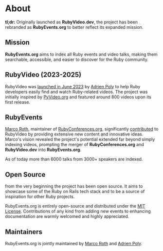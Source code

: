 # About

**tl;dr:** Originally launched as **RubyVideo.dev**, the project has been rebranded as **RubyEvents.org** to better reflect its expanded mission.

## Mission

**RubyEvents.org** aims to index all Ruby events and video talks, making them searchable, accessible, and easier to discover for the Ruby community.

## RubyVideo (2023-2025)

RubyVideo was [launched in June 2023](https://x.com/adrienpoly/status/1669944383049801730) by [Adrien Poly](https://github.com/adrienpoly) to help Ruby developers easily find and watch Ruby-related videos. The project was initially inspired by [PyVideo.org](https://pyvideo.org/) and featured around 800 videos upon its first release.

## RubyEvents

[Marco Roth](https://github.com/marcoroth), maintainer of [RubyConferences.org](https://rubyconferences.org/), significantly [contributed](https://github.com/adrienpoly/rubyvideo/graphs/contributors) to RubyVideo by providing extensive new content and innovative ideas. Marco's vision revealed the project's potential extended far beyond simply indexing videos, prompting the merger of **RubyConferences.org** and **RubyVideo.dev** into **RubyEvents.org**.

As of today more than 6000 talks from 3000+ speakers are indexed.

## Open Source

from the very beginning the project has been open source. It aims to showcase some of the Ruby on Rails tech stack and to be a source of inspiration for other Ruby projects.

RubyEvents.org is entirely open-source and distributed under the [MIT License](https://opensource.org/licenses/MIT). Contributions of any kind from adding new events to enhancing documentation are warmly welcomed and highly appreciated.

## Maintainers

RubyEvents.org is jointly maintained by [Marco Roth](https://github.com/marcoroth) and [Adrien Poly](https://github.com/adrienpoly).
